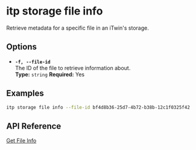 # itp storage file info

Retrieve metadata for a specific file in an iTwin's storage.

## Options

- **`-f, --file-id`**  
  The ID of the file to retrieve information about.  
  **Type:** `string` **Required:** Yes

## Examples

```bash
itp storage file info --file-id bf4d8b36-25d7-4b72-b38b-12c1f0325f42
```

## API Reference

[Get File Info](https://developer.bentley.com/apis/storage/operations/get-file/)

